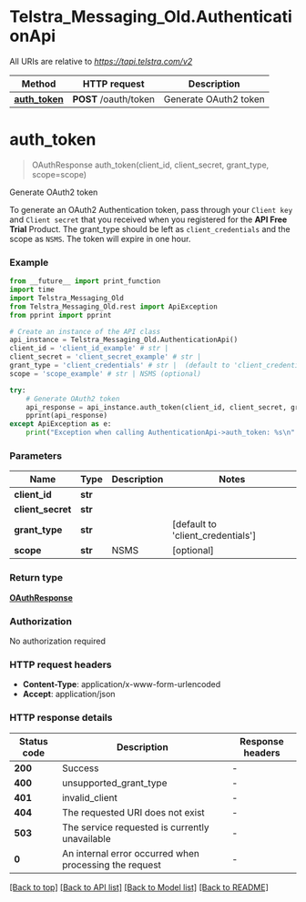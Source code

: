 # Telstra_Messaging_Old.AuthenticationApi

All URIs are relative to *https://tapi.telstra.com/v2*

Method | HTTP request | Description
------------- | ------------- | -------------
[**auth_token**](AuthenticationApi.md#auth_token) | **POST** /oauth/token | Generate OAuth2 token


# **auth_token**
> OAuthResponse auth_token(client_id, client_secret, grant_type, scope=scope)

Generate OAuth2 token

To generate an OAuth2 Authentication token, pass through your `Client key` and `Client secret` that you received when you registered for the **API Free Trial** Product.  The grant_type should be left as `client_credentials` and the scope as `NSMS`.  The token will expire in one hour. 

### Example

```python
from __future__ import print_function
import time
import Telstra_Messaging_Old
from Telstra_Messaging_Old.rest import ApiException
from pprint import pprint

# Create an instance of the API class
api_instance = Telstra_Messaging_Old.AuthenticationApi()
client_id = 'client_id_example' # str | 
client_secret = 'client_secret_example' # str | 
grant_type = 'client_credentials' # str |  (default to 'client_credentials')
scope = 'scope_example' # str | NSMS (optional)

try:
    # Generate OAuth2 token
    api_response = api_instance.auth_token(client_id, client_secret, grant_type, scope=scope)
    pprint(api_response)
except ApiException as e:
    print("Exception when calling AuthenticationApi->auth_token: %s\n" % e)
```

### Parameters

Name | Type | Description  | Notes
------------- | ------------- | ------------- | -------------
 **client_id** | **str**|  | 
 **client_secret** | **str**|  | 
 **grant_type** | **str**|  | [default to &#39;client_credentials&#39;]
 **scope** | **str**| NSMS | [optional] 

### Return type

[**OAuthResponse**](OAuthResponse.md)

### Authorization

No authorization required

### HTTP request headers

 - **Content-Type**: application/x-www-form-urlencoded
 - **Accept**: application/json

### HTTP response details
| Status code | Description | Response headers |
|-------------|-------------|------------------|
**200** | Success |  -  |
**400** | unsupported_grant_type |  -  |
**401** | invalid_client |  -  |
**404** | The requested URI does not exist |  -  |
**503** | The service requested is currently unavailable |  -  |
**0** | An internal error occurred when processing the request |  -  |

[[Back to top]](#) [[Back to API list]](../README.md#documentation-for-api-endpoints) [[Back to Model list]](../README.md#documentation-for-models) [[Back to README]](../README.md)

